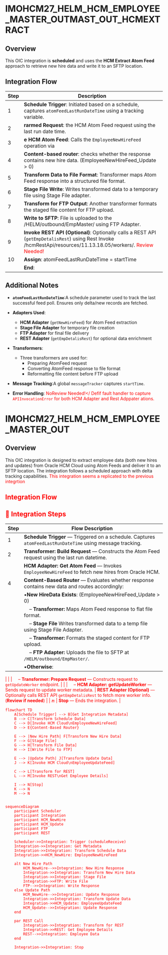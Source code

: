 # IMOHCM27_HELM_HCM_EMPLOYEE_MASTER_OUTMAST_OUT_HCMEXTRACT
## Overview
This OIC integration is **scheduled** and uses the **HCM Extract Atom Feed** approach to retrieve new hire data and write it to an SFTP location.

## Integration Flow
| Step  | Description                                                                                                                                        |
| ----- | -------------------------------------------------------------------------------------------------------------------------------------------------- |
| 1 | **Schedule Trigger**: Initiated based on a schedule, captures `atomFeedLastRunDateTime` using a tracking variable.       |
| 2 | **rarmed Request**: the HCM Atom Feed request using the last run date time.                       |
| 3 | **e HCM Atom Feed**: Calls the `EmployeeNewHireFeed` operation via                     |
| 4 | **Content-based router**: checks whether the response contains new hire data. (EmployeeNewHireFeed_Update > 0)                        |
| 5 | **Transform Data to File Format**: Transformer maps Atom Feed response into a structured file format.                     |
| 6 | **Stage File Write**: Writes transformed data to a temporary file using Stage File adapter.                               |
| 7 | **Transform for FTP Output**: Another transformer formats the staged file content for FTP upload.                         |
| 8 | **Write to SFTP**: File is uploaded to the /HELM/outbound/EmpMaster/ using FTP Adapter.                                  |
| 9 | **Invoke REST API (Optional)**: Optionally calls a REST API (`getEmpDetalisRest`) using Rest Invoke /hcmRestApi/resources/11.13.18.05/workers/.  <font color='red'>Review Needed!</font>
| 10   | **Assign**: atomFeedLastRunDateTime = startTime
|    | **End**:                                                                         


## Additional Notes

- **`atomFeedLastRunDateTime`**:A schedule parameter used to track the last successful feed poll. Ensures only delta/new records are fetched.
- **Adapters Used**:

  - **HCM Adapter** (`getNewHireFeed`) for Atom Feed extraction
  - **Stage File Adapter** for temporary file creation
  - **FTP Adapter** for final file delivery
  - **REST Adapter** (`getEmpDetalisRest`) for optional data enrichment
- **Transformers**:
  - Three transformers are used for:
    - Preparing AtomFeed request
    - Converting AtomFeed response to file format
    - Reformatting file content before FTP upload
- **Message Tracking**:A global `messageTracker` captures  `startTime`.
- **Error Handling**:  <font color='red'>NoReview Needed!</  Defif fault handler to capture `APIInvocationError` for both HCM Adapter and Rest Adppater ations.</font> 

# IMOHCM27_HELM_HCM_EMPLOYEE_MASTER_OUT
## Overview
This OIC integration is designed to extract employee data (both new hires and updates) from Oracle HCM Cloud using Atom Feeds and deliver it to an SFTP location. The integration follows a scheduled approach with delta tracking capabilities. <font color='red'>This integration seems a replicated to the previous integrtion 

##  Integration Flow

## 🧭 Integration Steps

| Step  | Flow Description                              |
| ----- | -------------------------------------------------------------------------------------------------- |
| 1 | **Schedule Trigger** — Triggered on a schedule. Captures `atomFeedLastRunDateTime` using message tracking.  |
| 2 | **Transformer: Build Request** — Constructs the Atom Feed request using the last run datetime.           |
|  | **HCM Adapter: Get Atom Feed** — Invokes `EmployeeNewHireFeed` to fetch new hires from Oracle HCM.      |
| 4 | **Content-Based Router** — Evaluates whether response contains new data and routes accordingly:                                       |
|       |  •**New HireData Exists**:  (EmployeeNewHireFeed_Update > 0)                                                                                 |
|       | &nbsp;&nbsp;&nbsp;&nbsp;– **Transformer:** Maps Atom Feed response to flat file format.         |
|       | &nbsp;&nbsp;&nbsp;&nbsp;– **Stage File** Writes transformed data to a temp file using Stage File Adapter.  |
|       | &nbsp;&nbsp;&nbsp;&nbsp;– **Transformer:** Formats the staged content for FTP upload.           |
|       | &nbsp;&nbsp;&nbsp;&nbsp;– **FTP Adapter:** Uploads the file to SFTP at `/HELM/outbound/EmpMaster/`.                  |
|       | •**Otherwise**:                 
|
|       | &nbsp;&nbsp;&nbsp;&nbsp;– **Transformer: Prepare Request** — Constructs request to `getUpdateWorker` endpoint. |
|       | &nbsp;&nbsp;&nbsp;&nbsp;– **HCM Adapter: getUpdateWorker** — Sends request to update worker metadata.                  |  **REST Adapter (Optional)** — Optionally calls REST API `getEmpDetalisRest` to fetch more worker info. (**Review if needed**) |
| 🔚    |  **Stop** — Ends the integration.                                                            |

```mermaid
flowchart TD
    A[Schedule Trigger] --> B[Get Integration Metadata]
    B --> C[Transform Schedule Data]
    C --> D[Invoke HCM Cloud\nEmployeeNewHireFeed]
    D --> E{Content-Based Router}
    
    E --> |New Hire Path| F[Transform New Hire Data]
    F --> G[Stage File]
    G --> H[Transform File Data]
    H --> I[Write File to FTP]
    
    E --> |Update Path| J[Transform Update Data]
    J --> K[Invoke HCM Cloud\nEmployeeUpdateFeed]
    
    C --> L[Transform for REST]
    L --> M[Invoke REST\nGet Employee Details]
    
    I --> N[Stop]
    K --> N
    M --> N


```

```mermaid
sequenceDiagram
    participant Scheduler
    participant Integration
    participant HCM_NewHire
    participant HCM_Update
    participant FTP
    participant REST
    
    Scheduler->>Integration: Trigger (scheduleReceive)
    Integration->>Integration: Get Metadata
    Integration->>Integration: Transform Schedule Data
    Integration->>HCM_NewHire: EmployeeNewHireFeed
    
    alt New Hire Path
        HCM_NewHire-->>Integration: New Hire Response
        Integration->>Integration: Transform New Hire Data
        Integration->>Integration: Stage File
        Integration->>FTP: Write File
        FTP-->>Integration: Write Response
    else Update Path
        HCM_NewHire-->>Integration: Update Response
        Integration->>Integration: Transform Update Data
        Integration->>HCM_Update: EmployeeUpdateFeed
        HCM_Update-->>Integration: Update Response
    end
    
    par REST Call
        Integration->>Integration: Transform for REST
        Integration->>REST: Get Employee Details
        REST-->>Integration: Employee Data
    end
    
    Integration->>Integration: Stop

```
<!--stackedit_data:
eyJoaXN0b3J5IjpbMjc4ODQxOTk4LC0yNDQ4NjI0NjQsMjExMz
UxOTcxLC0yMjE2MjQ0NDksMTgzMDQxNTcwOSwtMjEzMjUwMzY2
OSwzNDQwNzUxNjksLTIwNDk2OTI4NDksMTI2MTA1MDEwNCwxMz
I1NDc5OTAsLTEwODk2NDU1ODMsMTI1NTA2NDEyNCwtMTE2MzAx
NzEzNywzNjAwODM0NDIsLTEwNzgyNjA3MDUsLTExMTQ4NzY2NT
EsLTYyMjE0NDcxMV19
-->